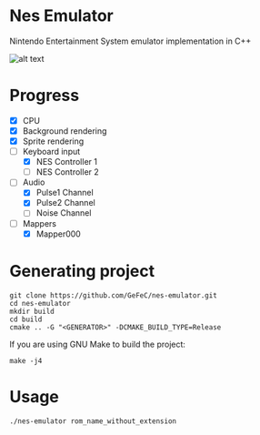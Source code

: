 # Nes Emulator
Nintendo Entertainment System emulator implementation in C++ 

![alt text](https://ew.com/thmb/MXdm_2NC883VoKwPNdwYh24aa1k=/1500x0/filters:no_upscale():max_bytes(150000):strip_icc()/super-mario-bros-7f3c67482caa4f34b39cda5c19efd63d.jpg "Super Mario Bros")

# Progress
- [x] CPU
- [x] Background rendering
- [x] Sprite rendering
- [ ] Keyboard input
    - [x] NES Controller 1
    - [ ] NES Controller 2
- [ ] Audio
    - [x] Pulse1 Channel
    - [x] Pulse2 Channel
    - [ ] Noise Channel
- [ ] Mappers
    - [x] Mapper000

# Generating project
```
git clone https://github.com/GeFeC/nes-emulator.git
cd nes-emulator
mkdir build
cd build
cmake .. -G "<GENERATOR>" -DCMAKE_BUILD_TYPE=Release
```
If you are using GNU Make to build the project:
```
make -j4
```
# Usage
```
./nes-emulator rom_name_without_extension
```
